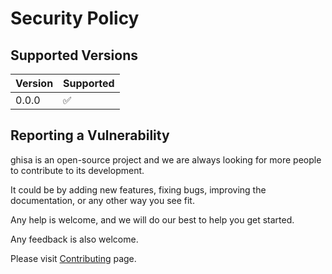 # Security Policy

## Supported Versions


| Version   | Supported          |
| -------   | ------------------ |
| 0.0.0     | :white_check_mark: |


## Reporting a Vulnerability

ghisa is an open-source project and we are always looking for more people to contribute to its development.

It could be by adding new features, fixing bugs, improving the documentation, or any other way you see fit.

Any help is welcome, and we will do our best to help you get started.

Any feedback is also welcome.

Please visit [Contributing](https://alexandregazagnes.github.io/ghisa/CONTRIBUTING/) page.
